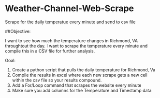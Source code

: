 # Weather-Channel-Web-Scrape
Scrape for the daily temperatue every minute and send to csv file 

##Objective: 

I want to see how much the temperature changes in Richmond, VA throughtout the day. I want to scrape the temperature every minute and compile this in a CSV file for further analysis. 

Goal:

1) Create a python script that pulls the daily temperature for Richmond, Va
2) Compile the results in excel where each new scrape gets a new cell within the csv file so your results compound. 
3) Add a For/Loop command that scrapes the website every minute
4) Make sure you add columns for the Temperature and Timestamp data
